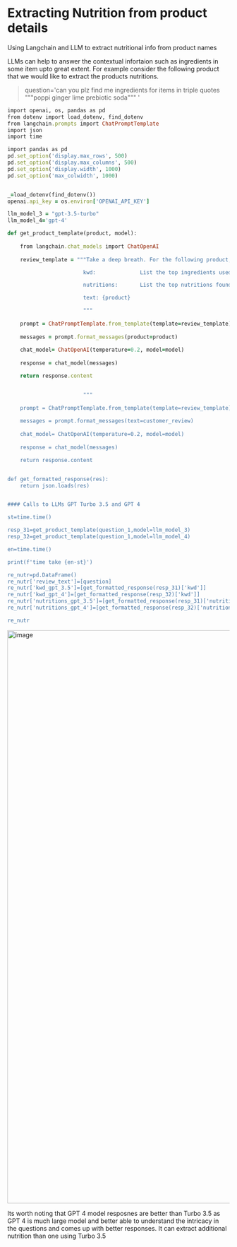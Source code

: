 # Extracting Nutrition from product details

Using Langchain and LLM to extract nutritional info from product names



LLMs can help to answer the contextual infortaion such as ingredients in some item upto great extent. For example consider the following product that we would like to extract the products nutritions.

> question='can you plz find me ingredients for items in triple quotes """poppi ginger lime prebiotic soda""" '

```ruby
import openai, os, pandas as pd
from dotenv import load_dotenv, find_dotenv
from langchain.prompts import ChatPromptTemplate
import json
import time

import pandas as pd
pd.set_option('display.max_rows', 500)
pd.set_option('display.max_columns', 500)
pd.set_option('display.width', 1000)
pd.set_option('max_colwidth', 1000)


_=load_dotenv(find_dotenv())
openai.api_key = os.environ['OPENAI_API_KEY']

llm_model_3 = "gpt-3.5-turbo"    
llm_model_4='gpt-4'    

def get_product_template(product, model):
    
    from langchain.chat_models import ChatOpenAI
    
    review_template = """Take a deep breath. For the following product, extract the following information and output as python dictionary:

                        kwd:              List the top ingredients used to make this product.

                        nutritions:       List the top nutritions found in this product.

                        text: {product}

                        """
        
    prompt = ChatPromptTemplate.from_template(template=review_template)
    
    messages = prompt.format_messages(product=product)
    
    chat_model= ChatOpenAI(temperature=0.2, model=model)
    
    response = chat_model(messages)

    return response.content


                        """
        
    prompt = ChatPromptTemplate.from_template(template=review_template)
    
    messages = prompt.format_messages(text=customer_review)
    
    chat_model= ChatOpenAI(temperature=0.2, model=model)
    
    response = chat_model(messages)

    return response.content


def get_formatted_response(res):
    return json.loads(res)


#### Calls to LLMs GPT Turbo 3.5 and GPT 4

st=time.time()

resp_31=get_product_template(question_1,model=llm_model_3)
resp_32=get_product_template(question_1,model=llm_model_4)

en=time.time()

print(f'time take {en-st}')

re_nutr=pd.DataFrame()
re_nutr['review_text']=[question]
re_nutr['kwd_gpt_3.5']=[get_formatted_response(resp_31)['kwd']]
re_nutr['kwd_gpt_4']=[get_formatted_response(resp_32)['kwd']]
re_nutr['nutritions_gpt_3.5']=[get_formatted_response(resp_31)['nutritions']]
re_nutr['nutritions_gpt_4']=[get_formatted_response(resp_32)['nutritions']]

re_nutr
```

<img width="1298" alt="image" src="https://github.com/ashwinimaurya/extract_product_info/assets/13278692/5aa7346b-86d7-4856-be9c-44e3e1624f35">

Its worth noting that GPT 4 model resposnes are better than Turbo 3.5 as GPT 4 is much large model and better able to understand the intricacy in the questions and comes up with better responses. It can extract additional nutrition than one using Turbo 3.5
